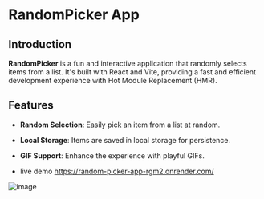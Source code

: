 # RandomPicker App

## Introduction
**RandomPicker** is a fun and interactive application that randomly selects items from a list. It's built with React and Vite, providing a fast and efficient development experience with Hot Module Replacement (HMR).

## Features
- **Random Selection**: Easily pick an item from a list at random.
- **Local Storage**: Items are saved in local storage for persistence.
- **GIF Support**: Enhance the experience with playful GIFs.

- live demo https://random-picker-app-rgm2.onrender.com/
  
![image](https://github.com/Goleo87/Random-Picker-App/assets/143517073/368a108f-8295-4ba1-9c3c-4547ae330ab3)
